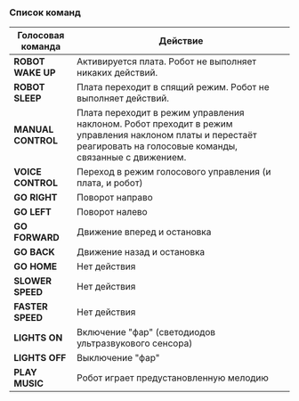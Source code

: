 ### Список команд
| Голосовая команда     | Действие |
|------------------|----------------------------------------------------------------------------------------------------------------------------------|
| **ROBOT WAKE UP**   | Активируется плата. Робот не выполняет никаких действий. |  
| **ROBOT SLEEP**     | Плата переходит в спящий режим. Робот не выполняет действий. |  
| **MANUAL CONTROL**  | Плата переходит в режим управления наклоном. Робот преходит в режим управления наклоном платы и перестаёт реагировать на голосовые команды, связанные с движением. |  
| **VOICE CONTROL**   | Переход в режим голосового управления (и плата, и робот) |  
| **GO RIGHT**       | Поворот направо |  
| **GO LEFT**        | Поворот налево |  
| **GO FORWARD**     | Движение вперед и остановка |  
| **GO BACK**        | Движение назад и остановка |  
| **GO HOME**        | Нет действия |  
| **SLOWER SPEED**   | Нет действия |  
| **FASTER SPEED**   | Нет действия |  
| **LIGHTS ON**      | Включение "фар" (светодиодов ультразвукового сенсора) |  
| **LIGHTS OFF**     | Выключение "фар" |  
| **PLAY MUSIC**     | Робот играет предустановленную мелодию |  
